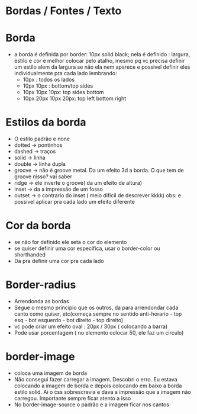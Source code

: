 # Bordas / Fontes / Texto


# Borda

- a borda é definida por border: 10px solid black;
  nela é definido : largura, estilo e cor
  e melhor colocar pelo atalho, mesmo pq vc precisa definir um estilo alem da largura se não ela nem aparece
  e possivel definir eles individualmente pra cada lado 
  lembrando:
   - 10px : todos os lados
   - 10px 10px : bottom/top sides
   - 10px 10px 10px: top sides bottom
   - 10px 20px 10px 20px: top left bottom right

# Estilos da borda
  - O estilo padrão e none
  - dotted -> pontinhos
  - dashed -> traços
  - solid -> linha
  - double -> linha dupla
  - groove -> não é groove metal. Da um efeito 3d a borda. O que tem de groove nisso? vai saber
  - ridge -> ele inverte o groove( da um efeito de altura)
  - inset -> da a impressão de um fosso
  - outset -> o contrario do inset ( meio dificil de descrever kkkk)
    obs: e possivel aplicar pra cada lado um efeito diferente

# Cor da borda
  - se não for definido ele seta o cor do elemento
  - se quiser definir uma cor especifica, usar o border-color ou shorthanded
  - Da pra definir uma cor pra cada lado

# Border-radius
  - Arrendonda as bordas
  - Segue o mesmo principio que os outros, da para arrendondar cada canto como quiser, etc(começa sempre no sentido anti-horario - top esq - bot esquerdo - bot direito - top direito)
  - vc pode criar um efeito oval : 20px / 30px ( colocando a barra)
  - Pode usar porcentagem ( no elemento colocar 50, ele faz um circulo)

# border-image
 - coloca uma imagem de borda
 - Não consegui fazer carregar a imagem. Descobri o erro. Eu estava colocando a imagem de borda e depois colocando em baixo a borda estilo solid. Ai o css
   sobrescrevia e dava a impressão que a imagem não carregou. Importante sempre ficar atento a isso
 - No border-image-source o padrão e a imagem ficar nos cantos